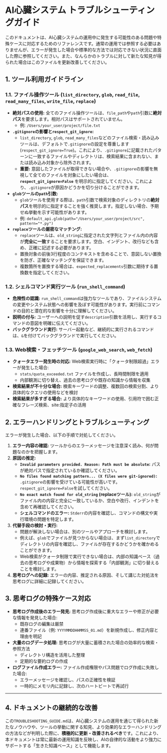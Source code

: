# AI心臓システム トラブルシューティングガイド

このドキュメントは、AI心臓システムの運用中に発生する可能性のある問題や特殊ケースに対応するためのリファレンスです。通常の運用では参照する必要はありませんが、エラーが発生した場合や標準的な方法では対応できない状況に直面した際に参照してください。また、なんらかのトラブルに対して新たな知見が得られた場合はこのファイルを更新改善してください。

## 1. ツール利用ガイドライン

### 1.1. ファイル操作ツール (`list_directory`, `glob`, `read_file`, `read_many_files`, `write_file`, `replace`)

*   **絶対パスの使用:** 全てのファイル操作ツールは、`file_path`や`path`引数に**絶対パス**を要求します。相対パスはサポートされていません。
    *   例: `/Users/your_user/project/file.txt`
*   **`.gitignore`の影響と`respect_git_ignore`:**
    *   `list_directory`, `glob`, `read_many_files`などのファイル検索・読み込みツールは、デフォルトで`.gitignore`の設定を尊重します (`respect_git_ignore=True`)。これにより、`.gitignore`に記載されたパターンに一致するファイルやディレクトリは、検索結果に含まれない、または読み込み対象から除外されます。
    *   **重要:** 意図したファイルが取得できない場合や、`.gitignore`の影響を無視して全てのファイルを対象にしたい場合は、**`respect_git_ignore=False`** を明示的に指定してください。これにより、`.gitignore`が原因かどうかを切り分けることができます。
*   **`glob`ツールの`path`引数:**
    *   `glob`ツールを使用する際は、`path`引数で検索対象のディレクトリの**絶対パス**を明示的に指定することを強く推奨します。指定しない場合、予期せぬ挙動を示す可能性があります。
    *   例: `default_api.glob(path="/Users/your_user/project/src", pattern="*.py")`
*   **`replace`ツールの厳密なマッチング:**
    *   `replace`ツールは、`old_string`に指定された文字列とファイル内の内容が**完全に一致**することを要求します。空白、インデント、改行なども含め、正確に記述する必要があります。
    *   置換対象の前後3行程度のコンテキストを含めることで、意図しない置換を防ぎ、正確なマッチングを保証できます。
    *   複数箇所を置換する場合は、`expected_replacements`引数に期待する置換数を指定してください。

### 1.2. シェルコマンド実行ツール (`run_shell_command`)

*   **危険性の認識:** `run_shell_command`は強力なツールであり、ファイルシステムの変更やシステム状態への影響を及ぼす可能性があります。実行前にコマンドの目的と潜在的な影響を十分に理解してください。
*   **説明の付与:** ユーザーへの説明を促す`description`引数を活用し、実行するコマンドの意図を明確に伝えてください。
*   **バックグラウンド実行:** サーバー起動など、継続的に実行されるコマンドは、`&`を付けてバックグラウンドで実行してください。

### 1.3. Web検索・フェッチツール (`google_web_search`, `web_fetch`)

*   **クォータエラー発生時の対応:** Web検索実行時に「クォータ制限超過」エラーが発生した場合:
    * `stats/quota_exceeded.txt` ファイルを作成し、長時間制限を適用
    * 内部観測に切り替え、過去の思考ログや既存の知識から情報を収集
*   **検索結果が不十分な場合:** 検索キーワードの調整、複数回の検索分割、より具体的なクエリの使用などを検討
*   **検索結果が多すぎる場合:** より具体的なキーワードの使用、引用符で囲む正確なフレーズ検索、site:指定子の活用

## 2. エラーハンドリングとトラブルシューティング

エラーが発生した場合、以下の手順で対処してください。

1.  **エラー内容の確認:** ツールからのエラーメッセージを注意深く読み、何が問題なのかを把握します。
2.  **原因の推定:**
    *   **`Invalid parameters provided. Reason: Path must be absolute`:** パスが絶対パスで指定されているか確認してください。
    *   **`No files found matching pattern... (X files were git-ignored)`:** `.gitignore`の影響を受けている可能性が高いです。`respect_git_ignore=False`を試してください。
    *   **`No exact match found for old_string` (replaceツール):** `old_string`がファイル内の内容と完全に一致しているか、空白や改行、インデントを含めて再確認してください。
    *   **シェルコマンドのエラー:** `Stderr`の内容を確認し、コマンドの構文や実行環境の問題を特定します。
3.  **代替手段の検討・実行:**
    *   問題が解決しない場合は、別のツールやアプローチを検討します。
    *   例えば、`glob`でファイルが見つからない場合は、まず`list_directory`でディレクトリの内容を確認し、ファイルが存在するかどうかを確かめることができます。
    *   Web検索がクォータ制限で実行できない場合は、内部の知識ベース（過去の思考ログや成果物）から情報を探索する「内部観測」に切り替えることを検討します。
4.  **思考ログへの記録:** エラーの内容、推定される原因、そして講じた対処法を思考ログに詳細に記録してください。

## 3. 思考ログの特殊ケース対応

*   **思考ログ作成後のエラー発見:** 思考ログ作成後に重大なエラーや修正が必要な情報を発見した場合:
    * 既存ログの編集は厳禁
    * 連番ファイル（例: `YYYYMMDDHHMMSS_01.md`）を新規作成し、修正内容と理由を明記
*   **大量のログデータ処理:** 思考ログが大量に蓄積された場合の効率的な検索・参照方法
    * ディレクトリ構造を活用した整理
    * 定期的な要約ログの作成
*   **ログファイル作成エラー:** ファイル作成権限やパス問題でログ作成に失敗した場合:
    * エラーメッセージを確認し、パスの正確性を検証
    * 一時的にメモリ内に記録し、次のハートビートで再試行

---

## 4. ドキュメントの継続的な改善

この`TROUBLESHOOTING_GUIDE.md`は、AI心臓システムの運用を通じて得られた新たなノウハウや、ツールの挙動に関する知見、より効果的なエラーハンドリングの方法などが判明した際に、**積極的に更新・改善されるべき**です。これにより、本ドキュメントは常に最新の運用知識を反映し、AIの自律的な活動をより強力にサポートする「生きた知識ベース」として機能します。